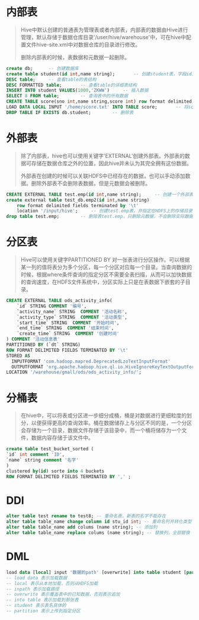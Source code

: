 # 内部表

> Hive中默认创建的普通表为管理表或者内部表，内部表的数据由Hive进行管理，默认存储于数据仓库目录'/user/hive/warehouse'中，可在hive中配置文件hive-site.xml中对数据仓库的目录进行修改。
>
> 删除内部表的时候，表数据和元数据一起删除。

```sql
create db;		-- 创建数据库
create table student(id int,name string);		-- 创建student表，字段id为整形，字段name为字符串
DESC table;		-- 查看table的表结构
DESC FORMATTED table;		-- 查看table的详细表结构
INSERT INTO student VALUES(1000,'ZKWW')		-- 插入数据
SELECT 8 FROM table;		-- 查询表中的所有数据
CREATE TABLE score(sno int,name string,score int) row format delimited fields terminated by '\t' -- 新建学生成绩表socore，其中学号sno 为int，姓名name为字符串，得分score为整形，并指定Tab键为分隔符
LOAD DATA LOCAL INPUT '/home/score.txt' INTO TABLE score;		-- 将score.txt文件写入表score中
DROP TABLE IF EXISTS db.student;		-- 删除表
```

# 外部表

>除了内部表，hive也可以使用关键字'EXTERNAL'创建外部表。外部表的数据可存储在数据仓库之外的位置，因此hive并未认为其完全拥有这份数据。
>
>外部表在创建的时候可以关联HDFS中已经存在的数据，也可以手动添加数据。删除外部表不会删除表数据，但是元数据会被删除。

```sql
CREATE EXTERNAL TABLE test.emp(id int,name string);		-- 创建一个外部表，字段id为整形，字段name为字符串
create external table test_db.emp2(id int,name string)
	row format delimited fields terminated by '\t'
    location '/input/hive';		-- 创建test.emp表，并指定在HDFS上的存储目录为'/input/hive'，表段分隔符为tab键
drop table test.emp;		-- 删除表test.emp，只删除元数据，不会删除实际数据
```

# 分区表

>Hive可以使用关键字PARTITIONED BY 对一张表进行分区操作。可以根据某一列的值将表分为多个分区，每一个分区对应每一个目录。当查询数据的时候，根据where条件查询的指定分区不需要全表扫描，从而可以加快数据的查询速度，在HDFS文件系统中，分区实际上只是在表数据下嵌套的子目录。

 ```sql
 CREATE EXTERNAL TABLE ods_activity_info(
     `id` STRING COMMENT '编号',
     `activity_name` STRING  COMMENT '活动名称',
     `activity_type` STRING  COMMENT '活动类型',
     `start_time` STRING  COMMENT '开始时间',
     `end_time` STRING  COMMENT '结束时间',
     `create_time` STRING  COMMENT '创建时间'
 ) COMMENT '活动信息表'
 PARTITIONED BY (`dt` STRING)
 ROW FORMAT DELIMITED FIELDS TERMINATED BY '\t'
 STORED AS
   INPUTFORMAT 'com.hadoop.mapred.DeprecatedLzoTextInputFormat'
   OUTPUTFORMAT 'org.apache.hadoop.hive.ql.io.HiveIgnoreKeyTextOutputFormat'
 LOCATION '/warehouse/gmall/ods/ods_activity_info/';
 ```

# 分桶表

>在hive中，可以将表或分区进一步细分成桶，桶是对数据进行更细粒度的划分，以便获得更高的查询效率。桶在数据储存上与分区不同的是，一个分区会存储为一个目录，数据文件存储于该目录中，而一个桶将储存为一个文件，数据内容存储于该文件中。
>
>

```sql
create table test_bucket_sorted (
`id` int comment 'ID', 
`name` string comment '名字'
)
clustered by(id) sorte into 4 buckets
ROW FORMAT DELIMITED FIELDS TERMINATED BY ',' ;
```

# DDl

```sql
alter table test rename to test8; -- 重命名表，新表的名字不能存在
alter table table_name change column id stu_id int; -- 重命名列并转化类型
alter table table_name add colums (name string); -- 添加列
alter table table_name replace colums (name string); -- 替换列，全部替换
```

# DML

 ```sql
 load data [local] input '数据的path' [overwrite] into table student [partition=...]
 -- load data 表示加载数据
 -- local 表示从本地加载，否则从HDFS加载
 -- inpath 表示加载路径
 -- overwrite 表示覆盖表中的已知数据，否则表示追加
 -- into table 表示加载到那张表
 -- student 表示表名具体的
 -- partition 表示上传到指定分区
 ```

